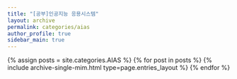 ```yaml
---
title: "[공부]인공지능 응용시스템"
layout: archive
permalink: categories/aias
author_profile: true
sidebar_main: true
---
```


{% assign posts = site.categories.AIAS %}
{% for post in posts %} {% include archive-single-mim.html type=page.entries_layout %} {% endfor %}

